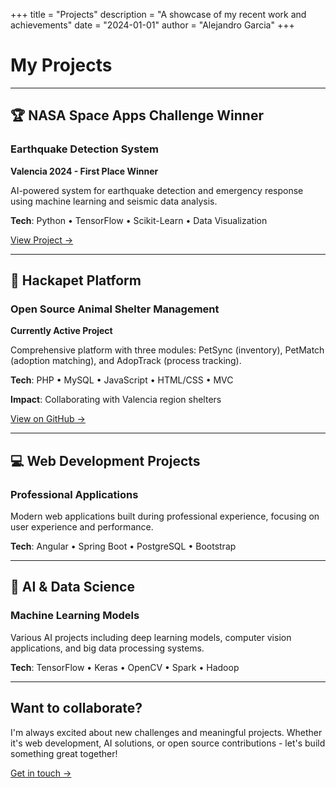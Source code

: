 +++
title = "Projects"
description = "A showcase of my recent work and achievements"
date = "2024-01-01"
author = "Alejandro Garcia"
+++

# My Projects

---

## 🏆 NASA Space Apps Challenge Winner
### Earthquake Detection System

**Valencia 2024 - First Place Winner**

AI-powered system for earthquake detection and emergency response using machine learning and seismic data analysis.

**Tech**: Python • TensorFlow • Scikit-Learn • Data Visualization

[View Project →](https://github.com/Alexitoo100)

---

## 🐾 Hackapet Platform
### Open Source Animal Shelter Management

**Currently Active Project**

Comprehensive platform with three modules: PetSync (inventory), PetMatch (adoption matching), and AdopTrack (process tracking).

**Tech**: PHP • MySQL • JavaScript • HTML/CSS • MVC

**Impact**: Collaborating with Valencia region shelters

[View on GitHub →](https://github.com/Alexitoo100)

---

## 💻 Web Development Projects
### Professional Applications

Modern web applications built during professional experience, focusing on user experience and performance.

**Tech**: Angular • Spring Boot • PostgreSQL • Bootstrap

---

## 🤖 AI & Data Science
### Machine Learning Models

Various AI projects including deep learning models, computer vision applications, and big data processing systems.

**Tech**: TensorFlow • Keras • OpenCV • Spark • Hadoop

---

## Want to collaborate?

I'm always excited about new challenges and meaningful projects. Whether it's web development, AI solutions, or open source contributions - let's build something great together!

[Get in touch →](/about)